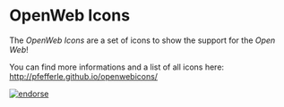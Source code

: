 OpenWeb Icons
============

The *OpenWeb Icons* are a set of icons to show the support for the *Open Web*!

You can find more informations and a list of all icons here: http://pfefferle.github.io/openwebicons/

[![endorse](http://api.coderwall.com/pfefferle/endorsecount.png)](http://coderwall.com/pfefferle)
